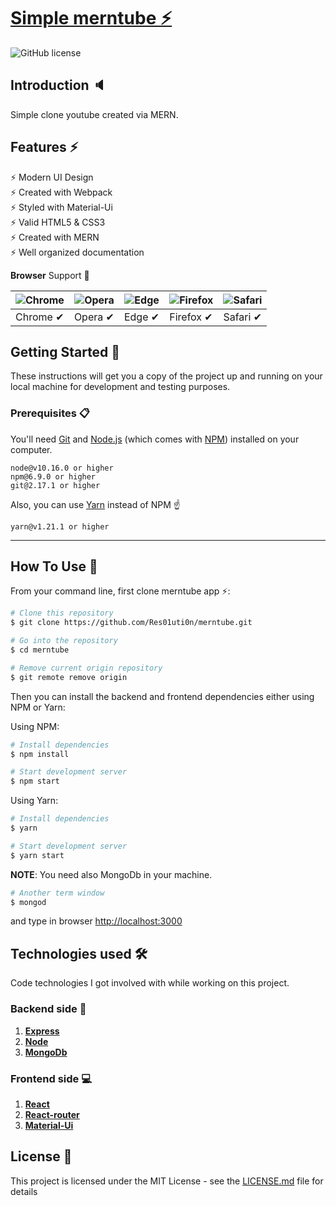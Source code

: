 # [Simple merntube ⚡️](#) 
![GitHub license](https://img.shields.io/badge/license-MIT-blue.svg)

## Introduction 🔈

Simple clone youtube created via MERN.

## Features ⚡️

⚡️ Modern UI Design\
⚡️ Created with Webpack\
⚡️ Styled with Material-Ui\
⚡️ Valid HTML5 & CSS3\
⚡️ Created with MERN\
⚡️ Well organized documentation

**Browser** Support 🎉

![Chrome](https://raw.github.com/alrra/browser-logos/master/src/chrome/chrome_48x48.png) | ![Opera](https://raw.github.com/alrra/browser-logos/master/src/opera/opera_48x48.png) | ![Edge](https://raw.github.com/alrra/browser-logos/master/src/edge/edge_48x48.png) | ![Firefox](https://raw.github.com/alrra/browser-logos/master/src/firefox/firefox_48x48.png) | ![Safari](https://raw.github.com/alrra/browser-logos/master/src/safari/safari_48x48.png)
---- | --- | --- | --- | --- |
Chrome ✔ | Opera ✔ | Edge ✔ | Firefox ✔  | Safari ✔

## Getting Started 🚀

These instructions will get you a copy of the project up and running on your local machine for development and testing purposes.

### Prerequisites 📋

You'll need [Git](https://git-scm.com) and [Node.js](https://nodejs.org/en/download/) (which comes with [NPM](http://npmjs.com)) installed on your computer.

```
node@v10.16.0 or higher
npm@6.9.0 or higher
git@2.17.1 or higher
```

Also, you can use [Yarn](https://yarnpkg.com/) instead of NPM ☝️

```
yarn@v1.21.1 or higher
```

---

## How To Use 🔧

From your command line, first clone merntube app ⚡️:

```bash
# Clone this repository
$ git clone https://github.com/Res01uti0n/merntube.git

# Go into the repository
$ cd merntube

# Remove current origin repository
$ git remote remove origin
```

Then you can install the backend and frontend dependencies either using NPM or Yarn:

Using NPM:
```bash
# Install dependencies
$ npm install

# Start development server
$ npm start
```
Using Yarn:
```bash
# Install dependencies
$ yarn

# Start development server
$ yarn start
```

**NOTE**:
You need also MongoDb in your machine.

```sh
# Another term window
$ mongod
```

and type in browser [http://localhost:3000](http://localhost:3000)

## Technologies used 🛠️

Code technologies I got involved with while working on this project.

### Backend side 💽

1. [**Express**](https://www.djangoproject.com/)
1. [**Node**](https://nodejs.org/en)
1. [**MongoDb**](https://www.mongodb.com/)

### Frontend side 💻

1. [**React**](https://ru.reactjs.org/)
1. [**React-router**](https://reacttraining.com/react-router/core/guides/quick-start)
1. [**Material-Ui**](https://material-ui.com/)


## License 📄

This project is licensed under the MIT License - see the [LICENSE.md](LICENSE.md) file for details
